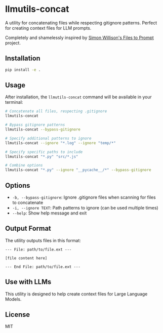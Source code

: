 # llmutils-concat

A utility for concatenating files while respecting gitignore patterns. Perfect for creating context files for LLM prompts.

Completely and shamelessly inspired by [Simon Willison's Files to Prompt](https://github.com/simonw/files-to-prompt/) project.

## Installation

```bash
pip install -e .
```

## Usage

After installation, the `llmutils-concat` command will be available in your terminal:

```bash
# Concatenate all files, respecting .gitignore
llmutils-concat

# Bypass gitignore patterns
llmutils-concat --bypass-gitignore

# Specify additional patterns to ignore
llmutils-concat --ignore "*.log" --ignore "temp/*"

# Specify specific paths to include
llmutils-concat "*.py" "src/*.js"

# Combine options
llmutils-concat "*.py" --ignore "__pycache__/*" --bypass-gitignore
```

## Options

- `-b, --bypass-gitignore`: Ignore .gitignore files when scanning for files to concatenate
- `-i, --ignore TEXT`: Path patterns to ignore (can be used multiple times)
- `--help`: Show help message and exit

## Output Format

The utility outputs files in this format:

```
--- File: path/to/file.ext ---

[file content here]

--- End File: path/to/file.ext ---

```

## Use with LLMs

This utility is designed to help create context files for Large Language Models.

## License

MIT
